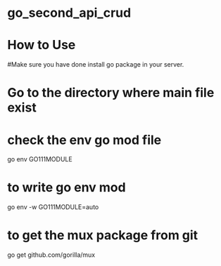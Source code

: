 # go_second_api_crud

# How to Use

#Make sure you have done install go package in your server.

# Go to the directory where main file exist
# check the env go mod file
go env GO111MODULE

# to write go env mod
go env -w GO111MODULE=auto

# to get the mux package from git
go get github.com/gorilla/mux

